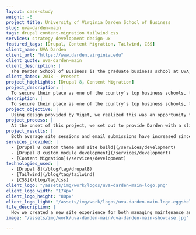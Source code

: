 ```yaml
---
layout: case-study
weight: -6
project_title: University of Virginia Darden School of Business
slug: uva-darden-main
tags: drupal content-migration tailwind css
services: strategy development design-ux
featured_tags: [Drupal, Content Migration, Tailwind, CSS]
client_name: UVA Darden
client_url: "https://www.darden.virginia.edu"
client_quote: uva-darden-main
client_description: |
  The Darden School of Business is the graduate business school at UVA, offering MBA, Ph.D., and Executive Education programs. Darden seeks to understand the world’s expectations of responsible business and business leadership. In constant pursuit of teaching students how to adapt in an ever-changing world, Darden is committed to cutting-edge curriculum and connection with students, thought-leaders, and the world.
client_dates: 2018 - Present
project_highlights: [Drupal 8, Content Migration]
project_description: |
  To secure their place as one of the country’s top business schools, the Darden School of Business sought to redesign and rebuild their web properties in Drupal 8. Partnering closely with peer agency Viget on design, Savas Labs consulted throughout the design process and engineered the new Drupal 8 site.
description: |
  To secure their place as one of the country’s top business schools, the Darden School of Business sought to redesign and rebuild their web properties in Drupal 8. Partnering closely with peer agency Viget on design, Savas Labs consulted throughout the design process and engineered the new Drupal 8 site.
project_objective: |
  Using design provided by Viget, we realized this was an opportunity for us to implement Drupal 8 paragraph modules that make the site more manageable for Darden’s team and content more consumable for visitors while still upholding the integrity of Darden’s vision. The new site translates the vision of UVA Darden—highlighting Darden’s mission, programs, and differentiators—in a way that effectively engages students, prospective students, faculty, thought leaders and the general public.
project_process: |
  At the onset of this project, we set out to provide Darden with a slick, efficient, and user-friendly content management interface with custom entities and a responsive user experience. Collaborating with Viget on front end code, we integrated with Drupal 8 by taking static templates and using Twig—Drupal’s templating language— to create a workflow to empower Darden’s content team to easily update the site experience.
project_results: |
  Both average site sessions and email submissions have increased since the launch of the ultra-performant, new site experience. The new Drupal 8 site allows content managers to easily author and publish content. Students, prospective students, faculty, recruiters, global leaders and alumni alike engage with a website that reflects the mission and vision of Darden:to be unparalleled in preparation for business leadership and career success.
services_provided: |
  - [Drupal 8 custom theme and site build](/services/development)
  - [Drupal 8 custom module development](/services/development)
  - [Content Migration](/services/development)
technologies_used: |
  - [Drupal 8](/blog/tag/drupal8)
  - [Tailwind](/blog/tag/tailwind)
  - [CSS](/blog/tag/css)
client_logo: "/assets/img/work/logos/uva-darden-main-logo.png"
client_logo_width: "174px"
client_logo_height: "80px"
client_logo_light: "/assets/img/work/logos/uva-darden-main-logo-eggshell.png"
tile_description: |
  How we created a new site experience for both managing maintenance and engaging with purposeful content.
image: "/assets/img/work/uva-darden-main/uva-darden-main-showcase.jpg"

---
```


